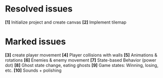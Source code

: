# Resolved issues
**[1]** Initialize project and create canvas 
**[2]** Implement tilemap


# Marked issues
**[3]** create player movement
**[4]** Player collisions with walls
**[5]** Animations & rotations
**[6]** Enemies & enemy movement
**[7]** State-based Behavior (power dot)
**[8]** Ghost state change, eating ghosts
**[9]** Game states: Winning, losing, etc.
**[10]** Sounds + polishing